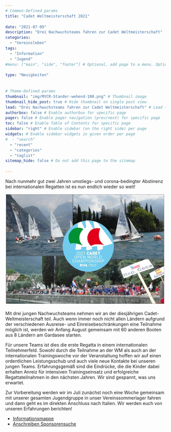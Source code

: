 ```yaml
---
# Common-Defined params
title: "Cadet Weltmeisterschaft 2021"

date: "2021-07-09"
description: "Drei Nachwuchsteams fahren zur Cadet Weltmeisterschaft"
categories:
  - "Vereinsleben"
tags:
  - "Information"
  - "Jugend"
#menu: ["main", "side", "footer"] # Optional, add page to a menu. Options: main, side, footer

type: "Neuigkeiten"


# Theme-Defined params
thumbnail: "img/MYCR-Stander-wehend-100.png" # Thumbnail image
thumbnail_hide_post: true # Hide thumbnail on single post view
lead: "Drei Nachwuchsteams fahren zur Cadet Weltmeisterschaft" # Lead text
authorbox: false # Enable authorbox for specific page
pager: false # Enable pager navigation (prev/next) for specific page
toc: false # Enable Table of Contents for specific page
sidebar: "right" # Enable sidebar (on the right side) per page
widgets: # Enable sidebar widgets in given order per page
#  - "search"
  - "recent"
  - "categories"
  - "taglist"
sitemap_hide: false # Do not add this page to the sitemap

---
```


Nach nunmehr gut zwei Jahren umstiegs- und corona-bedingter Abstinenz bei internationalen Regatten ist es nun endlich wieder so weit! 

![Cadet Weltmeisterschaft Banner](/img/20210709_cadetweltmeisterschaft.jpg)

Mit drei jungen Nachwuchsteams nehmen wir an der diesjährigen Cadet-Weltmeisterschaft teil. Auch wenn immer noch nicht allen Ländern aufgrund der verschiedenen Ausreise- und Einreisebeschränkungen eine Teilnahme möglich ist, werden wir Anfang August gemeinsam mit 60 anderen Booten aus 8 Ländern am Gardasee starten. 

Für unsere Teams ist dies die erste Regatta in einem internationalen Teilnehmerfeld. Sowohl durch die Teilnahme an der WM als auch an der internationalen Trainingswoche vor der Veranstaltung hoffen wir auf einen ordentlichen Leistungsschub und auch viele neue Kontakte bei unseren jungen Teams. Erfahrungsgemäß sind die Eindrücke, die die Kinder dabei erhalten Anreiz für intensiven Trainingseinsatz und erfolgreiche Regattateilnahmen in den nächsten Jahren. Wir sind gespannt, was uns erwartet. 

Zur Vorbereitung werden wir im Juli zunächst noch eine Woche gemeinsam mit unserer gesamten Jugendgruppe in unser Vereinssommerlager fahren und dann geht es im direkten Anschluss nach Italien. Wir werden euch von unseren Erfahrungen berichten!

* [Informationsmappe](/pdf/20210709_cadetweltmeisterschaft_informationsmappe.pdf)
* [Anschreiben Sponsorensuche](/pdf/20210709_cadetweltmeisterschaft_anschreiben.pdf)
